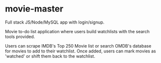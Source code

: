# movie-master

Full stack JS/Node/MySQL app with login/signup.

Movie to-do list application where users build watchlists with the search tools provided.

Users can scrape IMDB's Top 250 Movie list or search OMDB's database for movies to add to their watchlist. Once added, users can mark movies as 'watched' or shift them back to the watchlist.
